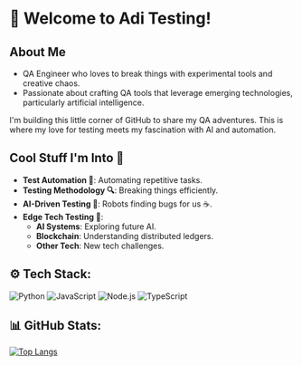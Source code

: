 # 👋 Welcome to Adi Testing!

## About Me
- QA Engineer who loves to break things with experimental tools and creative chaos.
- Passionate about crafting QA tools that leverage emerging technologies, particularly artificial intelligence.

I'm building this little corner of GitHub to share my QA adventures. This is where my love for testing meets my fascination with AI and automation.  

## Cool Stuff I'm Into 🌟

- **Test Automation 🤖**: Automating repetitive tasks.
- **Testing Methodology 🔍**: Breaking things efficiently.
- **AI-Driven Testing 🧠**: Robots finding bugs for us ☕.
- **Edge Tech Testing 🚀**:
  - **AI Systems**: Exploring future AI.
  - **Blockchain**: Understanding distributed ledgers.
  - **Other Tech**: New tech challenges.

## ⚙️ Tech Stack:
![Python](https://img.shields.io/badge/Python-3776AB?style=for-the-badge&logo=python&logoColor=white)
![JavaScript](https://img.shields.io/badge/JavaScript-F7DF1E?style=for-the-badge&logo=javascript&logoColor=black)
![Node.js](https://img.shields.io/badge/Node.js-43853D?style=for-the-badge&logo=node.js&logoColor=white)
![TypeScript](https://img.shields.io/badge/TypeScript-3178C6?style=for-the-badge&logo=typescript&logoColor=white)

## 📊 GitHub Stats:
[![Top Langs](https://github-readme-stats.vercel.app/api/top-langs/?username=adi-testing&layout=compact&theme=transparent)](https://github.com/anuraghazra/github-readme-stats)

